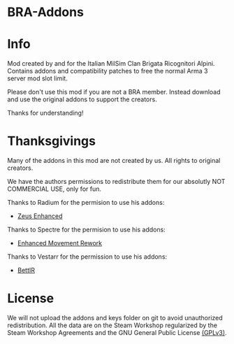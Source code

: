 # BRA-Addons

# Info

Mod created by and for the Italian MilSim Clan Brigata Ricognitori Alpini.
Contains addons and compatibility patches to free the normal Arma 3 server mod slot limit.

Please don't use this mod if you are not a BRA member. Instead download and use the original addons to support the creators.

Thanks for understanding!

# Thanksgivings

Many of the addons in this mod are not created by us. All rights to original creators.

We have the authors permissions to redistribute them for our absolutly NOT COMMERCIAL USE, only for fun.


Thanks to Radium for the permision to use his addons:
- [Zeus Enhanced](https://steamcommunity.com/workshop/filedetails/?id=1779063631)

Thanks to Spectre for the permision to use his addons:
- [Enhanced Movement Rework](https://steamcommunity.com/sharedfiles/filedetails/?id=2034363662)

Thanks to Vestarr for the permission to use his addons:

- [BettIR](https://steamcommunity.com/sharedfiles/filedetails/?id=2260572637)

# License

We will not upload the addons and keys folder on git to avoid unauthorized redistribution. All the data are on the Steam Workshop regularized by the Steam Workshop Agreements and the GNU General Public License [(GPLv3)](https://github.com/GoDz3rK/BRA-Addons/blob/main/LICENSE).
